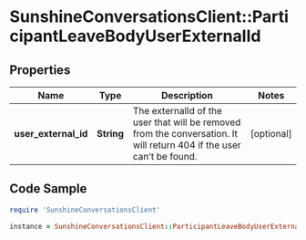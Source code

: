 # SunshineConversationsClient::ParticipantLeaveBodyUserExternalId

## Properties

Name | Type | Description | Notes
------------ | ------------- | ------------- | -------------
**user_external_id** | **String** | The externalId of the user that will be removed from the conversation. It will return 404 if the user can’t be found.  | [optional] 

## Code Sample

```ruby
require 'SunshineConversationsClient'

instance = SunshineConversationsClient::ParticipantLeaveBodyUserExternalId.new(user_external_id: your-own-user-id)
```



